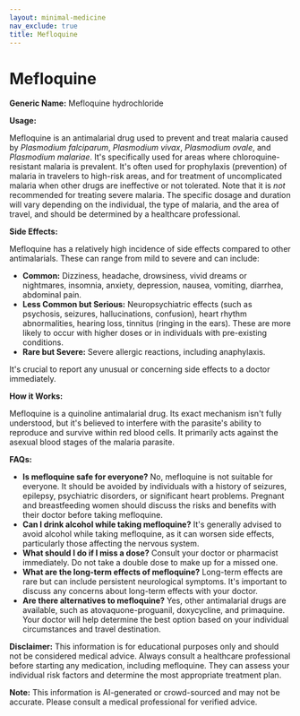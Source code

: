 ```yaml
---
layout: minimal-medicine
nav_exclude: true
title: Mefloquine
---
```


# Mefloquine

**Generic Name:** Mefloquine hydrochloride

**Usage:**

Mefloquine is an antimalarial drug used to prevent and treat malaria caused by *Plasmodium falciparum*, *Plasmodium vivax*, *Plasmodium ovale*, and *Plasmodium malariae*.  It's specifically used for areas where chloroquine-resistant malaria is prevalent.  It's often used for prophylaxis (prevention) of malaria in travelers to high-risk areas, and for treatment of uncomplicated malaria when other drugs are ineffective or not tolerated.  Note that it is *not* recommended for treating severe malaria.  The specific dosage and duration will vary depending on the individual, the type of malaria, and the area of travel, and should be determined by a healthcare professional.


**Side Effects:**

Mefloquine has a relatively high incidence of side effects compared to other antimalarials.  These can range from mild to severe and can include:

* **Common:** Dizziness, headache, drowsiness, vivid dreams or nightmares, insomnia, anxiety, depression, nausea, vomiting, diarrhea, abdominal pain.
* **Less Common but Serious:**  Neuropsychiatric effects (such as psychosis, seizures, hallucinations, confusion), heart rhythm abnormalities, hearing loss, tinnitus (ringing in the ears).  These are more likely to occur with higher doses or in individuals with pre-existing conditions.
* **Rare but Severe:**  Severe allergic reactions, including anaphylaxis.

It's crucial to report any unusual or concerning side effects to a doctor immediately.


**How it Works:**

Mefloquine is a quinoline antimalarial drug.  Its exact mechanism isn't fully understood, but it's believed to interfere with the parasite's ability to reproduce and survive within red blood cells.  It primarily acts against the asexual blood stages of the malaria parasite.


**FAQs:**

* **Is mefloquine safe for everyone?**  No, mefloquine is not suitable for everyone.  It should be avoided by individuals with a history of seizures, epilepsy, psychiatric disorders, or significant heart problems.  Pregnant and breastfeeding women should discuss the risks and benefits with their doctor before taking mefloquine.
* **Can I drink alcohol while taking mefloquine?**  It's generally advised to avoid alcohol while taking mefloquine, as it can worsen side effects, particularly those affecting the nervous system.
* **What should I do if I miss a dose?**  Consult your doctor or pharmacist immediately.  Do not take a double dose to make up for a missed one.
* **What are the long-term effects of mefloquine?**  Long-term effects are rare but can include persistent neurological symptoms.  It's important to discuss any concerns about long-term effects with your doctor.
* **Are there alternatives to mefloquine?**  Yes, other antimalarial drugs are available, such as atovaquone-proguanil, doxycycline, and primaquine. Your doctor will help determine the best option based on your individual circumstances and travel destination.


**Disclaimer:** This information is for educational purposes only and should not be considered medical advice.  Always consult a healthcare professional before starting any medication, including mefloquine.  They can assess your individual risk factors and determine the most appropriate treatment plan.


**Note:** This information is AI-generated or crowd-sourced and may not be accurate. Please consult a medical professional for verified advice.